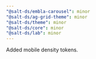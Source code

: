 ```yaml
---
"@salt-ds/embla-carousel": minor
"@salt-ds/ag-grid-theme": minor
"@salt-ds/theme": minor
"@salt-ds/core": minor
"@salt-ds/lab": minor
---
```


Added mobile density tokens.
